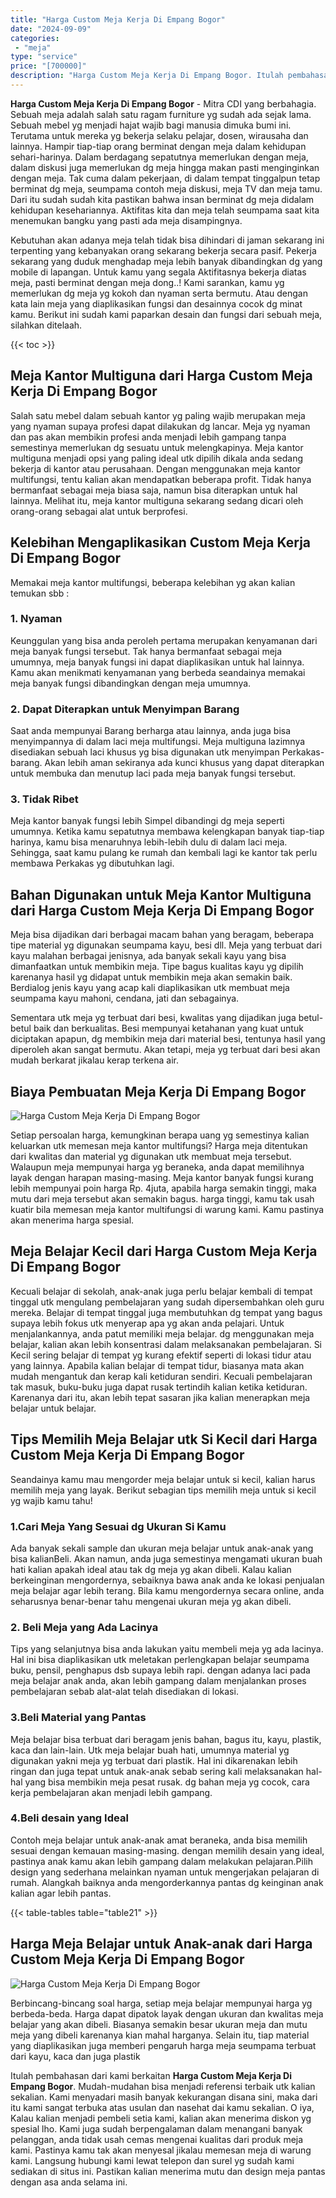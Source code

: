 ```yaml
---
title: "Harga Custom Meja Kerja Di Empang Bogor"
date: "2024-09-09"
categories:
 - "meja"
type: "service"
price: "[700000]"
description: "Harga Custom Meja Kerja Di Empang Bogor. Itulah pembahasan dari kami berkaitan **Harga Custom Meja Kerja Di Empang Bogor**. Mudah-mudahan bisa menjadi refere..."
---
```


**Harga Custom Meja Kerja Di Empang Bogor** - Mitra CDI yang berbahagia. Sebuah meja adalah salah satu ragam furniture yg sudah ada sejak lama. Sebuah mebel yg menjadi hajat wajib bagi manusia dimuka bumi ini. Terutama untuk mereka yg bekerja selaku pelajar, dosen, wirausaha dan lainnya. Hampir tiap-tiap orang berminat dengan meja dalam kehidupan sehari-harinya. Dalam berdagang sepatutnya memerlukan dengan meja, dalam diskusi juga memerlukan dg meja hingga makan pasti menginginkan dengan meja. Tak cuma dalam pekerjaan, di dalam tempat tinggalpun tetap berminat dg meja, seumpama contoh meja diskusi, meja TV dan meja tamu. Dari itu sudah sudah kita pastikan bahwa insan berminat dg meja didalam kehidupan kesehariannya. Aktifitas kita dan meja telah seumpama saat kita menemukan bangku yang pasti ada meja disampingnya.

Kebutuhan akan adanya meja telah tidak bisa dihindari di jaman sekarang ini terpenting yang kebanyakan orang sekarang bekerja secara pasif. Pekerja sekarang yang duduk menghadap meja lebih banyak dibandingkan dg yang mobile di lapangan. Untuk kamu yang segala Aktifitasnya bekerja diatas meja, pasti berminat dengan meja dong..! Kami sarankan, kamu yg memerlukan dg meja yg kokoh dan nyaman serta bermutu. Atau dengan kata lain meja yang diaplikasikan fungsi dan desainnya cocok dg minat kamu. Berikut ini sudah kami paparkan desain dan fungsi dari sebuah meja, silahkan ditelaah.

{{< toc >}}

## Meja Kantor Multiguna dari Harga Custom Meja Kerja Di Empang Bogor

Salah satu mebel dalam sebuah kantor yg paling wajib merupakan meja yang nyaman supaya profesi dapat dilakukan dg lancar. Meja yg nyaman dan pas akan membikin profesi anda menjadi lebih gampang tanpa semestinya memerlukan dg sesuatu untuk melengkapinya. Meja kantor multiguna menjadi opsi yang paling ideal utk dipilih dikala anda sedang bekerja di kantor atau perusahaan. Dengan menggunakan meja kantor multifungsi, tentu kalian akan mendapatkan beberapa profit. Tidak hanya bermanfaat sebagai meja biasa saja, namun bisa diterapkan untuk hal lainnya. Melihat itu, meja kantor multiguna sekarang sedang dicari oleh orang-orang sebagai alat untuk berprofesi.

## Kelebihan Mengaplikasikan Custom Meja Kerja Di Empang Bogor

Memakai meja kantor multifungsi, beberapa kelebihan yg akan kalian temukan sbb :

### 1\. Nyaman

Keunggulan yang bisa anda peroleh pertama merupakan kenyamanan dari meja banyak fungsi tersebut. Tak hanya bermanfaat sebagai meja umumnya, meja banyak fungsi ini dapat diaplikasikan untuk hal lainnya. Kamu akan menikmati kenyamanan yang berbeda seandainya memakai meja banyak fungsi dibandingkan dengan meja umumnya.

### 2\. Dapat Diterapkan untuk Menyimpan Barang

Saat anda mempunyai Barang berharga atau lainnya, anda juga bisa menyimpannya di dalam laci meja multifungsi. Meja multiguna lazimnya disediakan sebuah laci khusus yg bisa digunakan utk menyimpan Perkakas-barang. Akan lebih aman sekiranya ada kunci khusus yang dapat diterapkan untuk membuka dan menutup laci pada meja banyak fungsi tersebut.

### 3\. Tidak Ribet

Meja kantor banyak fungsi lebih Simpel dibandingi dg meja seperti umumnya. Ketika kamu sepatutnya membawa kelengkapan banyak tiap-tiap harinya, kamu bisa menaruhnya lebih-lebih dulu di dalam laci meja. Sehingga, saat kamu pulang ke rumah dan kembali lagi ke kantor tak perlu membawa Perkakas yg dibutuhkan lagi.

## Bahan Digunakan untuk Meja Kantor Multiguna dari Harga Custom Meja Kerja Di Empang Bogor

Meja bisa dijadikan dari berbagai macam bahan yang beragam, beberapa tipe material yg digunakan seumpama kayu, besi dll. Meja yang terbuat dari kayu malahan berbagai jenisnya, ada banyak sekali kayu yang bisa dimanfaatkan untuk membikin meja. Tipe bagus kualitas kayu yg dipilih karenanya hasil yg didapat untuk membikin meja akan semakin baik. Berdialog jenis kayu yang acap kali diaplikasikan utk membuat meja seumpama kayu mahoni, cendana, jati dan sebagainya.

Sementara utk meja yg terbuat dari besi, kwalitas yang dijadikan juga betul-betul baik dan berkualitas. Besi mempunyai ketahanan yang kuat untuk diciptakan apapun, dg membikin meja dari material besi, tentunya hasil yang diperoleh akan sangat bermutu. Akan tetapi, meja yg terbuat dari besi akan mudah berkarat jikalau kerap terkena air.

## Biaya Pembuatan Meja Kerja Di Empang Bogor

![Harga Custom Meja Kerja Di Empang Bogor](/images/meja/meja-dewasa-021.jpg)

Setiap persoalan harga, kemungkinan berapa uang yg semestinya kalian keluarkan utk memesan meja kantor multifungsi? Harga meja ditentukan dari kwalitas dan material yg digunakan utk membuat meja tersebut. Walaupun meja mempunyai harga yg beraneka, anda dapat memilihnya layak dengan harapan masing-masing. Meja kantor banyak fungsi kurang lebih mempunyai poin harga Rp. 4juta, apabila harga semakin tinggi, maka mutu dari meja tersebut akan semakin bagus. harga tinggi, kamu tak usah kuatir bila memesan meja kantor multifungsi di warung kami. Kamu pastinya akan menerima harga spesial.

## Meja Belajar Kecil dari Harga Custom Meja Kerja Di Empang Bogor

Kecuali belajar di sekolah, anak-anak juga perlu belajar kembali di tempat tinggal utk mengulang pembelajaran yang sudah dipersembahkan oleh guru mereka. Belajar di tempat tinggal juga membutuhkan dg tempat yang bagus supaya lebih fokus utk menyerap apa yg akan anda pelajari. Untuk menjalankannya, anda patut memiliki meja belajar. dg menggunakan meja belajar, kalian akan lebih konsentrasi dalam melaksanakan pembelajaran. Si Kecil sering belajar di tempat yg kurang efektif seperti di lokasi tidur atau yang lainnya. Apabila kalian belajar di tempat tidur, biasanya mata akan mudah mengantuk dan kerap kali ketiduran sendiri. Kecuali pembelajaran tak masuk, buku-buku juga dapat rusak tertindih kalian ketika ketiduran. Karenanya dari itu, akan lebih tepat sasaran jika kalian menerapkan meja belajar untuk belajar.

## Tips Memilih Meja Belajar utk Si Kecil dari Harga Custom Meja Kerja Di Empang Bogor

Seandainya kamu mau mengorder meja belajar untuk si kecil, kalian harus memilih meja yang layak. Berikut sebagian tips memilih meja untuk si kecil yg wajib kamu tahu!

### 1.Cari Meja Yang Sesuai dg Ukuran Si Kamu

Ada banyak sekali sample dan ukuran meja belajar untuk anak-anak yang bisa kalianBeli. Akan namun, anda juga semestinya mengamati ukuran buah hati kalian apakah ideal atau tak dg meja yg akan dibeli. Kalau kalian berkeinginan mengordernya, sebaiknya bawa anak anda ke lokasi penjualan meja belajar agar lebih terang. Bila kamu mengordernya secara online, anda seharusnya benar-benar tahu mengenai ukuran meja yg akan dibeli.

### 2\. Beli Meja yang Ada Lacinya

Tips yang selanjutnya bisa anda lakukan yaitu membeli meja yg ada lacinya. Hal ini bisa diaplikasikan utk meletakan perlengkapan belajar seumpama buku, pensil, penghapus dsb supaya lebih rapi. dengan adanya laci pada meja belajar anak anda, akan lebih gampang dalam menjalankan proses pembelajaran sebab alat-alat telah disediakan di lokasi.

### 3.Beli Material yang Pantas

Meja belajar bisa terbuat dari beragam jenis bahan, bagus itu, kayu, plastik, kaca dan lain-lain. Utk meja belajar buah hati, umumnya material yg digunakan yakni meja yg terbuat dari plastik. Hal ini dikarenakan lebih ringan dan juga tepat untuk anak-anak sebab sering kali melaksanakan hal-hal yang bisa membikin meja pesat rusak. dg bahan meja yg cocok, cara kerja pembelajaran akan menjadi lebih gampang.

### 4.Beli desain yang Ideal

Contoh meja belajar untuk anak-anak amat beraneka, anda bisa memilih sesuai dengan kemauan masing-masing. dengan memilih desain yang ideal, pastinya anak kamu akan lebih gampang dalam melakukan pelajaran.Pilih design yang sederhana melainkan nyaman untuk mengerjakan pelajaran di rumah. Alangkah baiknya anda mengorderkannya pantas dg keinginan anak kalian agar lebih pantas.

{{< table-tables table="table21" >}}

## Harga Meja Belajar untuk Anak-anak dari Harga Custom Meja Kerja Di Empang Bogor

![Harga Custom Meja Kerja Di Empang Bogor](/images/meja/meja-anak-009.jpg)

Berbincang-bincang soal harga, setiap meja belajar mempunyai harga yg berbeda-beda. Harga dapat dipatok layak dengan ukuran dan kwalitas meja belajar yang akan dibeli. Biasanya semakin besar ukuran meja dan mutu meja yang dibeli karenanya kian mahal harganya. Selain itu, tiap material yang diaplikasikan juga memberi pengaruh harga meja seumpama terbuat dari kayu, kaca dan juga plastik

Itulah pembahasan dari kami berkaitan **Harga Custom Meja Kerja Di Empang Bogor**. Mudah-mudahan bisa menjadi referensi terbaik utk kalian sekalian. Kami menyadari masih banyak kekurangan disana sini, maka dari itu kami sangat terbuka atas usulan dan nasehat dai kamu sekalian. O iya, Kalau kalian menjadi pembeli setia kami, kalian akan menerima diskon yg spesial lho. Kami juga sudah berpengalaman dalam menangani banyak pelanggan, anda tidak usah cemas mengenai kualitas dari produk meja kami. Pastinya kamu tak akan menyesal jikalau memesan meja di warung kami. Langsung hubungi kami lewat telepon dan surel yg sudah kami sediakan di situs ini. Pastikan kalian menerima mutu dan design meja pantas dengan asa anda selama ini.
